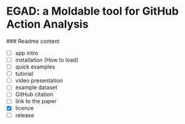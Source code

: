 # EGAD: a Moldable tool for GitHub Action Analysis


\### Readme content

- [ ] app intro
- [ ] installation (How to load)
- [ ] quick examples
- [ ] tutorial
- [ ] video presentation
- [ ] example dataset
- [ ] GitHub citation
- [ ] link to the paper
- [X] licence
- [ ] release
